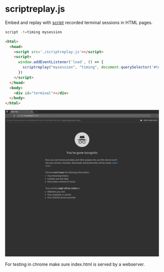 # scriptreplay.js

Embed and replay with [script](https://linux.die.net/man/1/script) recorded terminal sessions in HTML pages.

```bash
script -t=timing mysession
```

```html
<html>
  <head>
    <script src='./scriptreplay.js'></script>
    <script>
      window.addEventListener('load', () => {
        scriptreplay("mysession", "timing", document.querySelector('#terminal'))
      })
    </script>
  </head>
  <body>
    <div id="terminal"></div>
  </body>
</html>
```
<img src="https://raw.githubusercontent.com/h43z/scriptreplayjs/master/demo.gif" width="600"/>

For testing in chrome make sure index.html is served by a webserver.
